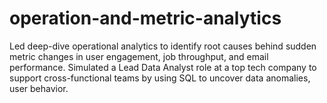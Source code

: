 # operation-and-metric-analytics
Led deep-dive operational analytics to identify root causes behind sudden metric changes in user engagement, job throughput, and email performance. Simulated a Lead Data Analyst role at a top tech company to support cross-functional teams by using SQL to uncover data anomalies, user behavior.
